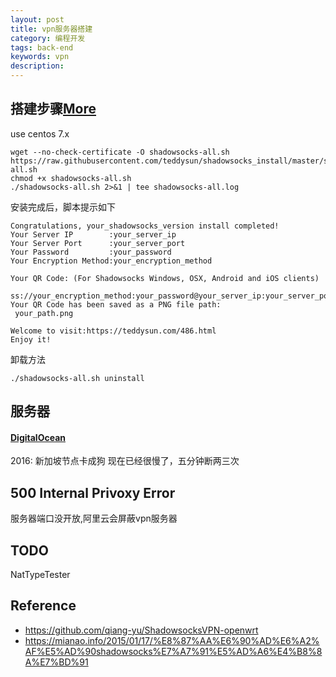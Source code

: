```yaml
---
layout: post
title: vpn服务器搭建
category: 编程开发
tags: back-end
keywords: vpn
description: 
---
```


## 搭建步骤[More](https://teddysun.com/486.html)

use centos 7.x
```
wget --no-check-certificate -O shadowsocks-all.sh https://raw.githubusercontent.com/teddysun/shadowsocks_install/master/shadowsocks-all.sh
chmod +x shadowsocks-all.sh
./shadowsocks-all.sh 2>&1 | tee shadowsocks-all.log
```

安装完成后，脚本提示如下

```
Congratulations, your_shadowsocks_version install completed!
Your Server IP        :your_server_ip
Your Server Port      :your_server_port
Your Password         :your_password
Your Encryption Method:your_encryption_method

Your QR Code: (For Shadowsocks Windows, OSX, Android and iOS clients)
 ss://your_encryption_method:your_password@your_server_ip:your_server_port
Your QR Code has been saved as a PNG file path:
 your_path.png

Welcome to visit:https://teddysun.com/486.html
Enjoy it!
```

卸载方法

```
./shadowsocks-all.sh uninstall
```

## 服务器

#### [DigitalOcean](https://www.digitalocean.com/)

2016:
新加坡节点卡成狗
现在已经很慢了，五分钟断两三次


## 500 Internal Privoxy Error

服务器端口没开放,阿里云会屏蔽vpn服务器

## TODO

NatTypeTester

## Reference


* <https://github.com/qiang-yu/ShadowsocksVPN-openwrt>
* <https://mianao.info/2015/01/17/%E8%87%AA%E6%90%AD%E6%A2%AF%E5%AD%90shadowsocks%E7%A7%91%E5%AD%A6%E4%B8%8A%E7%BD%91>
